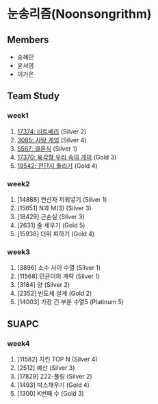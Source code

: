 # 눈송리즘(Noonsongrithm)
## Members
- 송혜민
- 윤서영
- 이가은

## Team Study
### week1
1. [17374: 비트베리](https://www.acmicpc.net/problem/17374) (Silver 2)
2. [3085: 사탕 게임](https://www.acmicpc.net/problem/3085) (Silver 4)
3. [5567: 결혼식](https://www.acmicpc.net/problem/5567) (Silver 1)
4. [17370: 육각형 우리 속의 개미](https://www.acmicpc.net/problem/17370) (Gold 3)
5. [19542: 전단지 돌리기](https://www.acmicpc.net/problem/19542) (Gold 4)


### week2

1. [14888] 연산자 끼워넣기 (Silver 1)
3. [15651] N과 M(3) (Silver 3)
4. [18429] 근손실 (Silver 3)
5. [2631] 줄 세우기 (Gold 5)
6. [15938] 더위 피하기 (Gold 4)

### week3    
1. [3896] 소수 사이 수열 (Silver 1)   
2. [11568] 민균이의 계략 (Silver 1)   
3. [3184] 양 (Silver 2)   
4. [2352] 반도체 설계 (Gold 2)   
5. [14003] 가장 긴 부분 수열5 (Platinum 5)   
    
     
## SUAPC
### week4    
1. [11582] 치킨 TOP N (Silver 4)   
2. [2512] 예산 (Silver 3)   
3. [17829] 222-풀링 (Silver 2)   
4. [1493] 박스채우기 (Gold 4) 
5. [1300] K번째 수 (Gold 3)     
   
